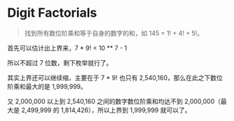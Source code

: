 # Digit Factorials

> 找到所有数位阶乘和等于自身的数字的和，如 145 = 1! + 4! + 5!。

首先可以估计出上界来，7 * 9! &lt; 10 ** 7 - 1

所以不超过 7 位数，剩下枚举就行了。

其实上界还可以继续缩，主要在于 7 * 9! 也只有 2,540,160，那么在此之下数位阶乘和最大的是 1,999,999。

又 2,000,000 以上到 2,540,160 之间的数字数位阶乘和均达不到 2,000,000（最大是 2,499,999 的 1,814,426），所以上界到 1,999,999 就可以了。
